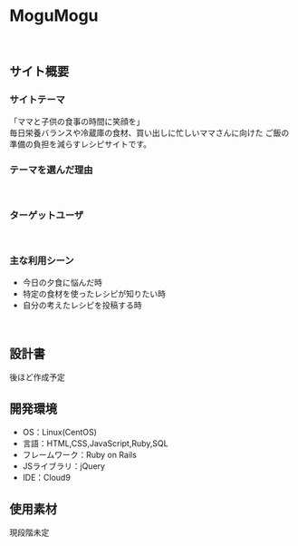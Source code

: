 # MoguMogu
​
## サイト概要
### サイトテーマ
「ママと子供の食事の時間に笑顔を」<br>
毎日栄養バランスや冷蔵庫の食材、買い出しに忙しいママさんに向けた
ご飯の準備の負担を減らすレシピサイトです。
​
### テーマを選んだ理由
<!--なぜこのようなテーマにしたかを説明する-->
​
### ターゲットユーザ
<!--誰に使ってもらうかを具体的に記載する-->
​
### 主な利用シーン
- 今日の夕食に悩んだ時
- 特定の食材を使ったレシピが知りたい時
- 自分の考えたレシピを投稿する時

​
## 設計書
後ほど作成予定
​
## 開発環境
- OS：Linux(CentOS)
- 言語：HTML,CSS,JavaScript,Ruby,SQL
- フレームワーク：Ruby on Rails
- JSライブラリ：jQuery
- IDE：Cloud9
​
## 使用素材
現段階未定